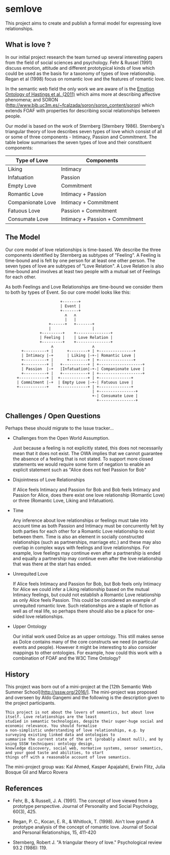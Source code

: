 # semlove

This project aims to create and publish a formal model for expressing love relationships. 

## What is love ?

In our initial project research the team turned up several interesting papers from the field of social sciences and psychology.
Fehr & Russel (1991) discuss emotion, attitude and different prototypical kinds of love which could be used as the basis for
a taxonomy of types of love relationship. Regan et al (1998) focus on romantic love and the features of romantic love.

In the semantic web field the only work we are aware of is the [Emotion Ontology of Hastings et al. (2011)](https://github.com/jannahastings/emotion-ontology)
which aims more at describing affective phenomena; and SORON (http://www.bib.uc3m.es/~fcalzada/soron/soron_content/soron) which extends FOAF with properties
for describing social relationships between people.

Our model is based on the work of Sternberg (Sternbery 1986). Sternberg's triangular theory of love describes seven types of love
which consist of all or some of three components - Intimacy, Passion and Commitment. The table below summarises the seven types 
of love and their constituent components:

| Type of Love | Components
|--------------|------------
|  Liking      | Intimacy
|  Infatuation | Passion
|  Empty Love  | Commitment
|  Romantic Love | Intimacy + Passion
|  Companionate Love | Intimacy + Commitment
|  Fatuous Love | Passion + Commitment
|  Consumate Love | Intimacy + Passion + Commitment

## The Model

Our core model of love relationships is time-based. We describe the three components identified by Sternberg as subtypes of "Feeling".
A Feeling is time-bound and is felt by one person for at least one other person. The seven types of love are subtypes of "Love Relation". A Love Relation
is also time-bound and involves at least two people with a mutual set of Feelings for each other.

As both Feelings and Love Relationships are time-bound we consider them to both by types of Event. So our core model looks like this:

                            +-------+
                            | Event |
                            +-------+
                              ʌ   ʌ 
                              |   |
                       +------+   +-------+
                       |                  |
                   +---------+    +---------------+
                   | Feeling |    | Love Relation |
                   +---------+    +---------------+
                        ʌ                 ʌ
           +----------+ |      +--------+ | +---------------+
           | Intimacy |-+      | Liking |-+-| Romantic Love |
           +----------+ |      +--------+ | +---------------+
           +----------+ |   +-----------+ | +-------------------+
           | Passion  |-+   |Infatuation|-+-| Companionate Love |
           +----------+ |   +-----------+ | +-------------------+
         +------------+ |  +------------+ | +--------------+
         | Commitment |-+  | Empty Love |-+-| Fatuous Love |
         +------------+    +------------+ | +--------------+
                                          | +----------------+
                                          +-| Consumate Love |
                                            +----------------+

## Challenges / Open Questions

Perhaps these should migrate to the Issue tracker...

* Challenges from the Open World Assumption. 

  Just because a feeling is not explicitly stated, this does not necessarily mean
  that it does not exist. The OWA implies that we cannot guarantee the absence of a feeling that is not stated. To support 
  more closed statements we would require some form of negation to enable an explicit statement such as "Alice does not feel 
  Passion for Bob"
  
* Disjointness of Love Relationships

  If Alice feels Intimacy and Passion for Bob and Bob feels Intimacy and Passion for Alice, does there exist one love relationship
  (Romantic Love) or three (Romantic Love, Liking and Infatuation). 
  
* Time

  Any inference about love relationships or feelings must take into account time as both Passion and Intimacy must be concurrently
  felt by both parties for each other for a Romantic Love relationship to exist between them. Time is also an element in socially
  constructed relationships (such as partnerships, marriage etc.) and these may also overlap in complex ways with feelings and love relationships. For example, love feelings
  may continue even after a partnership is ended and equally a partnership may continue even after the love relationship that was there
  at the start has ended.
  
* Unrequited Love

  If Alice feels Intimacy and Passion for Bob, but Bob feels only Intimacy for Alice we could infer a Liking relationship 
  based on the mutual Intimacy feelings, but could not establish a Romantic Love relationship as only Alice feels Passion.
  This could be considered an example of unrequited romantic love. Such relationships are a staple of fiction as well as of
  real life, so perhaps there should also be a place for one-sided love relationships.
  
* Upper Ontology

  Our initial work used Dolce as an upper ontology. This still makes sense as Dolce contains many of the core constructs we need
  (in particular events and people). However it might be interesting to also consider mappings to other ontologies. For example,
  how could this work with a combination of FOAF and the W3C Time Ontology?
  
## History

This project was born out of a mini-project at the [12th Semantic Web Summer School](http://sssw.org/2016/]. 
The mini-project was proposed and overseen by Aldo Gangemi and the following is the description given to the
project participants.

    This project is not about the lovers of semantics, but about love itself. Love relationships are the least 
    studied in semantic technologies, despite their super-huge social and economic relevance. You should formalise 
    a non-simplistic understanding of love relationships, e.g. by surveying existing linked data and ontologies to 
    summarise the current state of the art (probably almost null), and by using SSSW techniques: ontology design, 
    knowledge discovery, social web, normative systems, sensor semantics, and your good taste and abilities, to start 
    things off with a reasonable account of love semantics.

The mini-project group was: Kal Ahmed, Kasper Apajalahti, Erwin Flitz, Julia Bosque Gil and Marco Rovera

## References

* Fehr, B., & Russell, J. A. (1991). The concept of love viewed from a prototype perspective. Journal of Personality and Social Psychology, 60(3), 425.

* Regan, P. C., Kocan, E. R., & Whitlock, T. (1998). Ain't love grand! A prototype analysis of the concept of romantic love. Journal of Social and Personal Relationships, 15, 411-420

* Sternberg, Robert J. "A triangular theory of love." Psychological review 93.2 (1986): 119.
